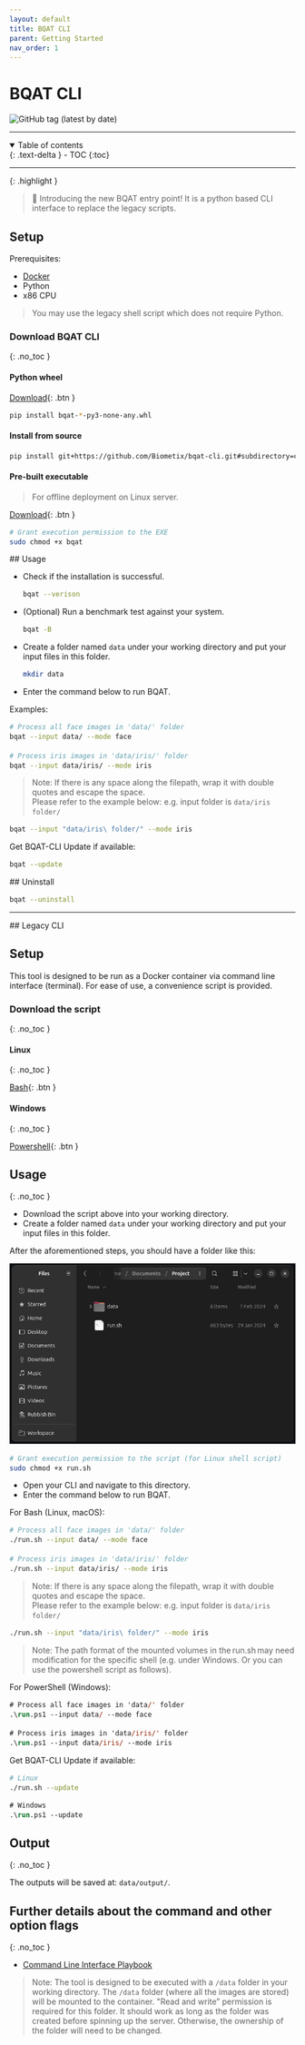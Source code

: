 ```yaml
---
layout: default
title: BQAT CLI
parent: Getting Started
nav_order: 1
---
```


# BQAT CLI

<img alt="GitHub tag (latest by date)" src="https://img.shields.io/github/v/tag/biometix/bqat-cli">

---
<details open markdown="block">
  <summary>
    Table of contents
  </summary>
  {: .text-delta }
- TOC
{:toc}
</details>

---

{: .highlight }
> 🚀 Introducing the new BQAT entry point! It is a python based CLI interface to replace the legacy scripts.


## Setup

Prerequisites:
- [Docker](https://www.docker.com/)
- Python
- x86 CPU

> You may use the legacy shell script which does not require Python.

### Download BQAT CLI
{: .no_toc }

#### Python wheel

[Download](https://github.com/Biometix/bqat-cli/releases/download/v1.7.1-beta/bqat-1.7.1-py3-none-any.whl){: .btn }

```sh
pip install bqat-*-py3-none-any.whl
```

#### Install from source

```sh
pip install git+https://github.com/Biometix/bqat-cli.git#subdirectory=cli
```

#### Pre-built executable

> For offline deployment on Linux server.

[Download](https://github.com/Biometix/bqat-cli/releases/download/v1.7.1-beta/bqat){: .btn }

``` sh
# Grant execution permission to the EXE
sudo chmod +x bqat
```


<a name="usage">
## Usage

+ Check if the installation is successful.

  ```sh
  bqat --verison
  ```

+ (Optional) Run a benchmark test against your system.

  ```sh
  bqat -B
  ```

+ Create a folder named `data` under your working directory and put your input files in this folder.

  ```sh
  mkdir data
  ```
  
+ Enter the command below to run BQAT.

Examples:

``` sh
# Process all face images in 'data/' folder
bqat --input data/ --mode face

# Process iris images in 'data/iris/' folder
bqat --input data/iris/ --mode iris
```

> Note: If there is any space along the filepath, wrap it with double quotes and escape the space.<br> Please refer to the example below: 
e.g. input folder is `data/iris folder/`
```sh
bqat --input "data/iris\ folder/" --mode iris
```


Get BQAT-CLI Update if available:

``` sh
bqat --update
```

<a name="uninstall">
## Uninstall

```sh
bqat --uninstall
```


---

<a name="legacy">
## Legacy CLI

## Setup

This tool is designed to be run as a Docker container via command line interface (terminal). For ease of use, a convenience script is provided. 

### Download the script
{: .no_toc }

#### Linux
{: .no_toc }

[Bash](https://raw.githubusercontent.com/Biometix/bqat-cli/main/run.sh){: .btn }

#### Windows
{: .no_toc }

[Powershell](https://raw.githubusercontent.com/Biometix/bqat-cli/main/run.ps1){: .btn }

## Usage
{: .no_toc }

+ Download the script above into your working directory.
+ Create a folder named `data` under your working directory and put your input files in this folder.

After the aforementioned steps, you should have a folder like this:

![Screenshot](../assets/images/working-directory.png)

``` sh
# Grant execution permission to the script (for Linux shell script)
sudo chmod +x run.sh
```

+ Open your CLI and navigate to this directory.
+ Enter the command below to run BQAT.

For Bash (Linux, macOS):

``` sh
# Process all face images in 'data/' folder
./run.sh --input data/ --mode face

# Process iris images in 'data/iris/' folder
./run.sh --input data/iris/ --mode iris
```

> Note: If there is any space along the filepath, wrap it with double quotes and escape the space.<br> Please refer to the example below: 
e.g. input folder is `data/iris folder/`
```sh
./run.sh --input "data/iris\ folder/" --mode iris
```

> Note: The path format of the mounted volumes in the run.sh may need modification for the specific shell (e.g. under Windows. Or you can use the powershell script as follows). 

For PowerShell (Windows):

``` ps
# Process all face images in 'data/' folder
.\run.ps1 --input data/ --mode face

# Process iris images in 'data/iris/' folder
.\run.ps1 --input data/iris/ --mode iris
```

Get BQAT-CLI Update if available:

``` sh
# Linux
./run.sh --update
```

``` ps
# Windows
.\run.ps1 --update
```

## Output
{: .no_toc }

The outputs will be saved at: `data/output/`.

## Further details about the command and other option flags
{: .no_toc }
+ [Command Line Interface Playbook](https://biometix.github.io/playbook/cli.html)

> Note: The tool is designed to be executed with a `/data` folder in your working directory. The `/data` folder (where all the images are stored) will be mounted to the container. "Read and write” permission is required for this folder. It should work as long as the folder was created before spinning up the server. Otherwise, the ownership of the folder will need to be changed. 